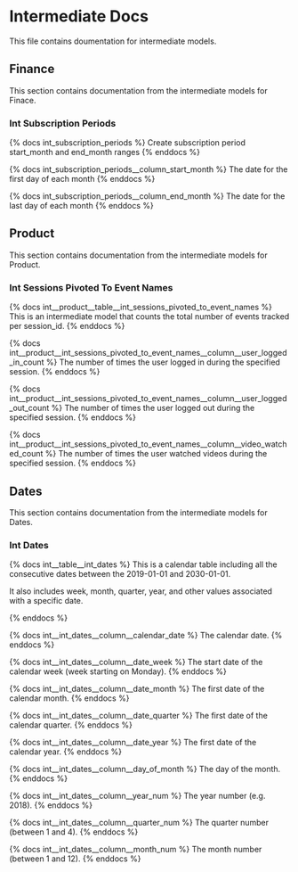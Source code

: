 # Intermediate Docs
This file contains doumentation for intermediate models.
## ########################################################################
## Finance
This section contains documentation from the intermediate models for Finace.

### Int Subscription Periods
{% docs int_subscription_periods %}
Create subscription period start_month and end_month ranges
{% enddocs %}

{% docs int_subscription_periods__column_start_month  %}
The date for the first day of each month 
{% enddocs %}

{% docs int_subscription_periods__column_end_month  %}
The date for the last day of each month 
{% enddocs %}

## ########################################################################
## Product
This section contains documentation from the intermediate models for Product.

### Int Sessions Pivoted To Event Names
{% docs int__product__table__int_sessions_pivoted_to_event_names %}
This is an intermediate model that counts the total number of events tracked per session_id.
{% enddocs %}

{% docs int__product__int_sessions_pivoted_to_event_names__column__user_logged_in_count %}
The number of times the user logged in during the specified session.
{% enddocs %}

{% docs int__product__int_sessions_pivoted_to_event_names__column__user_logged_out_count %}
The number of times the user logged out during the specified session.
{% enddocs %}

{% docs int__product__int_sessions_pivoted_to_event_names__column__video_watched_count %}
The number of times the user watched videos during the specified session.
{% enddocs %}

## ########################################################################
## Dates
This section contains documentation from the intermediate models for Dates.

### Int Dates
{% docs int__table__int_dates %}
This is a calendar table including all the consecutive dates between the 2019-01-01 and 2030-01-01.

It also includes week, month, quarter, year, and other values associated with a specific date.

{% enddocs %}

{% docs int__int_dates__column__calendar_date %}
The calendar date.
{% enddocs %}

{% docs int__int_dates__column__date_week %}
The start date of the calendar week (week starting on Monday).
{% enddocs %}

{% docs int__int_dates__column__date_month %}
The first date of the calendar month.
{% enddocs %}

{% docs int__int_dates__column__date_quarter %}
The first date of the calendar quarter.
{% enddocs %}

{% docs int__int_dates__column__date_year %}
The first date of the calendar year.
{% enddocs %}

{% docs int__int_dates__column__day_of_month %}
The day of the month.
{% enddocs %}

{% docs int__int_dates__column__year_num %}
The year number (e.g. 2018).
{% enddocs %}

{% docs int__int_dates__column__quarter_num %}
The quarter number (between 1 and 4).
{% enddocs %}

{% docs int__int_dates__column__month_num %}
The month number (between 1 and 12).
{% enddocs %}
